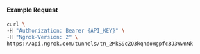 
#### Example Request
```bash
curl \
-H "Authorization: Bearer {API_KEY}" \
-H "Ngrok-Version: 2" \
https://api.ngrok.com/tunnels/tn_2MkS9cZQ3kqndoWgpfc3J3WwnNk
